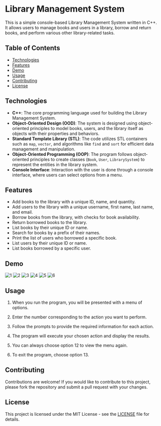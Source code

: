 # Library Management System

This is a simple console-based Library Management System written in C++. It allows users to manage books and users in a library, borrow and return books, and perform various other library-related tasks.

## Table of Contents
- [Technologies](#technologies)
- [Features](#features)
- [Demo](#demo)
- [Usage](#usage)
- [Contributing](#contributing)
- [License](#license)

## Technologies

- **C++**: The core programming language used for building the Library Management System.
- **Object-Oriented Design (OOD)**: The system is designed using object-oriented principles to model books, users, and the library itself as objects with their properties and behaviors.
- **Standard Template Library (STL)**: The code utilizes STL containers such as `map`, `vector`, and algorithms like `find` and `sort` for efficient data management and manipulation.
- **Object-Oriented Programming (OOP)**: The program follows object-oriented principles to create classes (`Book`, `User`, `LibrarySystem`) to represent the entities in the library system.
- **Console Interface**: Interaction with the user is done through a console interface, where users can select options from a menu.

## Features

- Add books to the library with a unique ID, name, and quantity.
- Add users to the library with a unique username, first name, last name, and email.
- Borrow books from the library, with checks for book availability.
- Return borrowed books to the library.
- List books by their unique ID or name.
- Search for books by a prefix of their names.
- Print the list of users who borrowed a specific book.
- List users by their unique ID or name.
- List books borrowed by a specific user.


## Demo
![1](https://github.com/khaledGadelhaQ/Library-Management-System-Project/assets/120754711/7b452330-29b8-4306-8142-73544f439acd) ![2](https://github.com/khaledGadelhaQ/Library-Management-System-Project/assets/120754711/d2c9f036-eca8-47d7-8b4a-acbccfcbf96d) ![3](https://github.com/khaledGadelhaQ/Library-Management-System-Project/assets/120754711/452face6-eb28-4564-bdd6-8d65c13a7eee) ![4](https://github.com/khaledGadelhaQ/Library-Management-System-Project/assets/120754711/1881a0f2-455b-42f0-9d5f-522898e79746) ![5](https://github.com/khaledGadelhaQ/Library-Management-System-Project/assets/120754711/7bb66332-6e39-469d-a246-a9b4fb9076b9) ![6](https://github.com/khaledGadelhaQ/Library-Management-System-Project/assets/120754711/7bb29599-e4ee-41e9-adb4-f635fc9fc4f7)






## Usage

1. When you run the program, you will be presented with a menu of options.

2. Enter the number corresponding to the action you want to perform.

3. Follow the prompts to provide the required information for each action.

4. The program will execute your chosen action and display the results.

5. You can always choose option 12 to view the menu again.

6. To exit the program, choose option 13.





## Contributing

Contributions are welcome! If you would like to contribute to this project, please fork the repository and submit a pull request with your changes.

## License

This project is licensed under the MIT License - see the [LICENSE](LICENSE) file for details.
